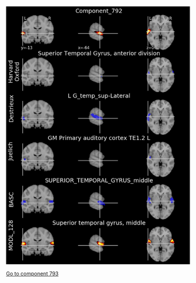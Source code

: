 


![792](preliminary/792.jpg "Component 792")

[Go to component 793](https://parietal-inria.github.io/MODL_atlas/1024/793 "Component 793")